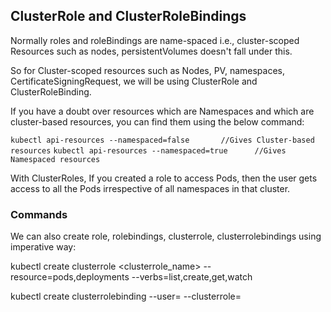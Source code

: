 ## ClusterRole and ClusterRoleBindings
Normally roles and roleBindings are name-spaced i.e., cluster-scoped Resources such as nodes, persistentVolumes doesn't fall under this.

So for Cluster-scoped resources such as Nodes, PV, namespaces, CertificateSigningRequest, we will be using ClusterRole and ClusterRoleBinding.

If you have a doubt over resources which are Namespaces and which are cluster-based resources, you can find them using the below command:

` kubectl api-resources --namespaced=false       //Gives Cluster-based resources `
` kubectl api-resources --namespaced=true      //Gives Namespaced resources `

With ClusterRoles, If you created a role to access Pods, then the user gets access to all the Pods irrespective of all namespaces in that cluster.

### Commands
We can also create role, rolebindings, clusterrole, clusterrolebindings using imperative way:

kubectl create clusterrole <clusterrole_name> --resource=pods,deployments --verbs=list,create,get,watch

kubectl create clusterrolebinding <clusterrolebinding-name> --user=<user-name> --clusterrole=<clusterrole-name>
